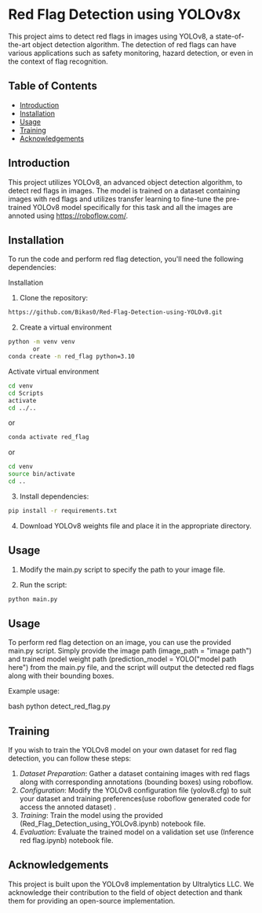 # Red Flag Detection using YOLOv8x

This project aims to detect red flags in images using YOLOv8, a state-of-the-art object detection algorithm. The detection of red flags can have various applications such as safety monitoring, hazard detection, or even in the context of flag recognition.

## Table of Contents

- [Introduction](#introduction)
- [Installation](#installation)
- [Usage](#usage)
- [Training](#training)
- [Acknowledgements](#acknowledgements)

## Introduction

This project utilizes YOLOv8, an advanced object detection algorithm, to detect red flags in images. The model is trained on a dataset containing images with red flags and utilizes transfer learning to fine-tune the pre-trained YOLOv8 model specifically for this task and all the images are annoted using https://roboflow.com/.

## Installation

To run the code and perform red flag detection, you'll need the following dependencies:

Installation

1. Clone the repository:
```bash
https://github.com/Bikas0/Red-Flag-Detection-using-YOLOv8.git
```
2. Create a virtual environment
```bash
python -m venv venv
       or
conda create -n red_flag python=3.10
```
Activate virtual environment
```bash
cd venv
cd Scripts
activate
cd ../..
```
or

```bash
conda activate red_flag
```
or

```bash
cd venv
source bin/activate
cd ..
```

3. Install dependencies:
```bash
pip install -r requirements.txt
```

4. Download YOLOv8 weights file and place it in the appropriate directory.

## Usage

1. Modify the main.py script to specify the path to your image file.

2. Run the script:
```bash
python main.py
```
   
## Usage

To perform red flag detection on an image, you can use the provided main.py script. Simply provide the image path (image_path = "image path") and trained model weight path (prediction_model = YOLO("model path here") from the main.py file, and the script will output the detected red flags along with their bounding boxes.

Example usage:

bash
python detect_red_flag.py 


## Training

If you wish to train the YOLOv8 model on your own dataset for red flag detection, you can follow these steps:

1. *Dataset Preparation*: Gather a dataset containing images with red flags along with corresponding annotations (bounding boxes) using roboflow.
2. *Configuration*: Modify the YOLOv8 configuration file (yolov8.cfg) to suit your dataset and training preferences(use roboflow generated code for access the annoted dataset) .
3. *Training*: Train the model using the provided (Red_Flag_Detection_using_YOLOv8.ipynb) notebook file.
4. *Evaluation*: Evaluate the trained model on a validation set use (Inference red flag.ipynb) notebook file.

## Acknowledgements

This project is built upon the YOLOv8 implementation by Ultralytics LLC. We acknowledge their contribution to the field of object detection and thank them for providing an open-source implementation.





